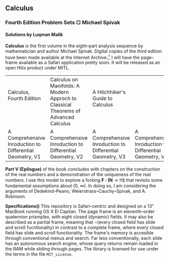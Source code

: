 ## Calculus
### Fourth Edition Problem Sets &#9634; Michael Spivak
#### Solutions by Luqman Malik

__Calculus__ is the first volume in the eight–part analysis sequence by mathematician and author Michael Spivak. Digital copies of the third edition have been made available at the Internet Archive.[<sup>+</sup>](https://archive.org/details/Calculus_643) I will have the page–frame available as a Safari application pretty soon. It will be released as an open Hilix product under MITL.

<table style="border:1 solid lightgrey">
  <tr>
    <td>Calculus, Fourth Edition<br><br>&nbsp;</td>
    <td>Calculus on Manifolds: A Modern Approch to Classical Theorems of Advanced Calculus</td>
    <td>A Hitchhiker's Guide to Calculus<br><br></td>
    <td></td>
    <td></td>
  </tr>
  <tr>
    <td>A Comprehensive Inroduction to Differential Geometry, V1</td>
    <td>A Comprehensive Inroduction to Differential Geometry, V2</td>
    <td>A Comprehensive Inroduction to Differential Geometry, V3</td>
    <td>A Comprehensive Inroduction to Differential Geometry, V4</td>
    <td>A Comprehensive Inroduction to Differential Geometry, V5</td>
  </tr>
</table>

__Part V (Epilogue)__ of the book concludes with chapters on the construction of the real numbers and a demonstration of the uniqueness of the real numbers. I use this model to explore a forking  **F : (N** &rarr; **&real;)** that revisits some fundamental assumptions about (0, &#x221e;). In doing so, I am considering the arguments of Dedekind–Peano, Weierstrass–Cauchy–Spivak, and A. Robinson.

__Specifications()__ This repository is Safari–centric and designed on a 13" MacBook running OS X El Capitan. The page frame is an eleventh–order quaternion prismplex, with eight closed (dynamic) fields. It may also be described as a partial frame, meaning that ¬(every closed field has slide and scroll fucntionality) in contrast to a complete frame, where every closed field has slide and scroll functionality. The frame's memory is accesible through conventional menus and search. Far less conventionally, each slide has an autonomous search engine, whose query returns remain loaded in the RAM while sliding through pages. The library is licensed for use under the terms in the file <code>MIT_License</code>.
